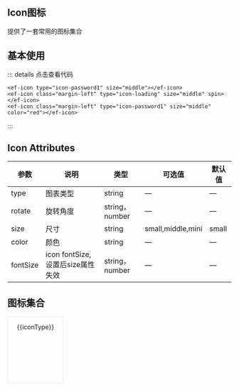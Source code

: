 
## Icon图标
提供了一套常用的图标集合

## 基本使用

<div class="view-container">
	<ef-icon type="icon-password1" size="middle"></ef-icon>
	<ef-icon class="margin-left" type="icon-loading" size="middle" spin></ef-icon>
	<ef-icon class="margin-left" type="icon-password1" color="red" fontSize="40"></ef-icon>
</div>

::: details 点击查看代码

```vue
<ef-icon type="icon-password1" size="middle"></ef-icon>
<ef-icon class="margin-left" type="icon-loading" size="middle" spin></ef-icon>
<ef-icon class="margin-left" type="icon-password1" size="middle" color="red"></ef-icon>
```
:::


## Icon Attributes
| 参数      | 说明          | 类型      | 可选值                           | 默认值  |
|---------- |-------------- |---------- |--------------------------------  |-------- |
| type | 图表类型 | string | — | — |
| rotate | 旋转角度 | string，number | — | — |
| size | 尺寸 | string | small,middle,mini | small |
| color | 颜色 | string | — | — |
| fontSize | icon fontSize,设置后size属性失效 | string，number | — | — |

## 图标集合

<div class="view-container" style="	flex-wrap: wrap;padding:0">
	<div style="width:25%;height:150px;border:1px solid #eee;box-sizing: border-box;" class="flex-column-center md-icon-wrapper" v-for="iconType of iconTypeList" :key="iconType">
	<div class="flex-column-center md-icon-item" style="width:100%">
		<div class="flex-column-center" style="width:100%">		
			<ef-icon class="md-icon" :type="iconType" fontSize="40"></ef-icon>
		</div>
		<div class="flex-column-center" style="width:100%">		
			<p class="" style="text-align:center;">{{iconType}}</p>
		</div>
	</div>
	</div>
</div>



<!--  <p v-for="item of arr" :key="item">{{item}}</p> -->


<script>

export default {
  data() {
	  const iconTypeList = ['icon-prompt-fill', 'icon-manage-order-fill', 'icon-stop-fill', 'icon-multi-language-fill',
	  	'icon-column', 'icon-logistics-icon-fill', 'icon-add-account', 'icon-Newuserzone-fill', 'icon-column1',
	  	'icon-nightmode-fill', 'icon-add', 'icon-office-supplies-fill', 'icon-agriculture', 'icon-notice-fill',
	  	'icon-years', 'icon-mute', 'icon-add-cart', 'icon-order-fill', 'icon-arrow-right', 'icon-password1',
	  	'icon-arrow-left', 'icon-map1', 'icon-apparel', 'icon-paylater-fill', 'icon-all1', 'icon-phone-fill',
	  	'icon-arrow-up', 'icon-online-tracking-fill', 'icon-ascending', 'icon-play-fill1', 'icon-ashbin',
	  	'icon-pdf-fill', 'icon-atm', 'icon-phone1', 'icon-bad', 'icon-pin-fill', 'icon-attachent', 'icon-product-fill',
	  	'icon-browse', 'icon-rankinglist-fill', 'icon-beauty', 'icon-reduce-fill', 'icon-atm-away', 'icon-reeor-fill',
	  	'icon-assessed-badge', 'icon-pic-fill1', 'icon-auto1', 'icon-rankinglist', 'icon-bags', 'icon-product1',
	  	'icon-calendar', 'icon-prompt-fill1', 'icon-cart-full', 'icon-resonserate-fill', 'icon-calculator',
	  	'icon-remind-fill', 'icon-cameraswitching', 'icon-Rightbutton-fill', 'icon-cecurity-protection',
	  	'icon-RFQ-logo-fill', 'icon-category', 'icon-RFQ-word-fill', 'icon-close', 'icon-searchcart-fill',
	  	'icon-certified-supplier', 'icon-salescenter-fill', 'icon-cart-Empty', 'icon-save-fill', 'icon-code1',
	  	'icon-security-fill', 'icon-color', 'icon-Similarproducts-fill', 'icon-conditions', 'icon-signboard-fill',
	  	'icon-confirm', 'icon-service-fill', 'icon-company', 'icon-shuffling-banner-fill', 'icon-ali-clould',
	  	'icon-supplier-features-fill', 'icon-copy1', 'icon-store-fill', 'icon-credit-level', 'icon-smile-fill',
	  	'icon-coupons', 'icon-success-fill', 'icon-connections', 'icon-sound-filling-fill', 'icon-cry',
	  	'icon-sound-Mute1', 'icon-costoms-alearance', 'icon-suspended-fill', 'icon-clock', 'icon-tool-fill',
	  	'icon-CurrencyConverter', 'icon-task-management-fill', 'icon-cut', 'icon-unlock-fill', 'icon-data1',
	  	'icon-trust-fill', 'icon-Customermanagement', 'icon-vip-fill', 'icon-descending', 'icon-set1',
	  	'icon-double-arro-right', 'icon-Top-fill', 'icon-customization', 'icon-viewlarger1', 'icon-double-arrow-left',
	  	'icon-voice-fill', 'icon-discount', 'icon-warning-fill', 'icon-download', 'icon-warehouse-fill', 'icon-dollar1',
	  	'icon-zip-fill', 'icon-default-template', 'icon-trade-assurance-fill', 'icon-editor1', 'icon-vs-fill',
	  	'icon-eletrical', 'icon-video1', 'icon-electronics', 'icon-template-fill', 'icon-etrical-equipm',
	  	'icon-wallet1', 'icon-ellipsis', 'icon-training1', 'icon-email', 'icon-packing-labeling-fill', 'icon-falling',
	  	'icon-Exportservices-fill', 'icon-earth', 'icon-brand-fill', 'icon-filter', 'icon-collection', 'icon-furniture',
	  	'icon-consumption-fill', 'icon-folder', 'icon-collection-fill', 'icon-feeds', 'icon-brand', 'icon-history1',
	  	'icon-rejected-order-fill', 'icon-hardware', 'icon-homepage-ads-fill', 'icon-help', 'icon-homepage-ads',
	  	'icon-good', 'icon-scenes-fill', 'icon-Householdappliances', 'icon-scenes', 'icon-gift1',
	  	'icon-similar-product-fill', 'icon-form', 'icon-topraning-fill', 'icon-image-text', 'icon-consumption',
	  	'icon-hot', 'icon-topraning', 'icon-inspection', 'icon-gold-supplier', 'icon-leftbutton',
	  	'icon-messagecenter-fill', 'icon-jewelry', 'icon-quick', 'icon-ipad', 'icon-writing', 'icon-leftarrow',
	  	'icon-docjpge-fill', 'icon-integral1', 'icon-jpge-fill', 'icon-kitchen', 'icon-gifjpge-fill',
	  	'icon-inquiry-template', 'icon-bmpjpge-fill', 'icon-link', 'icon-tifjpge-fill', 'icon-libra',
	  	'icon-pngjpge-fill', 'icon-loading', 'icon-Hometextile', 'icon-listing-content', 'icon-home', 'icon-lights',
	  	'icon-sendinquiry-fill', 'icon-logistics-icon', 'icon-comments-fill', 'icon-messagecenter', 'icon-account-fill',
	  	'icon-mobile-phone', 'icon-feed-logo-fill', 'icon-manage-order', 'icon-feed-logo', 'icon-move',
	  	'icon-home-fill', 'icon-Moneymanagement', 'icon-add-select', 'icon-namecard', 'icon-sami-select', 'icon-map',
	  	'icon-camera', 'icon-Newuserzone', 'icon-arrow-down', 'icon-multi-language', 'icon-account', 'icon-office',
	  	'icon-comments', 'icon-notice', 'icon-cart-Empty1', 'icon-ontimeshipment', 'icon-favorites',
	  	'icon-office-supplies', 'icon-order', 'icon-password', 'icon-search', 'icon-Notvisible1',
	  	'icon-trade-assurance', 'icon-operation', 'icon-usercenter1', 'icon-packaging', 'icon-tradingdata',
	  	'icon-online-tracking', 'icon-microphone', 'icon-packing-labeling', 'icon-txt', 'icon-phone', 'icon-xlsx',
	  	'icon-pic1', 'icon-banzhengfuwu', 'icon-pin', 'icon-cangku', 'icon-play1', 'icon-daibancaishui',
	  	'icon-logistic-logo', 'icon-jizhuangxiang', 'icon-print', 'icon-jiaobiao', 'icon-product', 'icon-kehupandian',
	  	'icon-machinery', 'icon-dongtai', 'icon-process', 'icon-daikuan', 'icon-prompt', 'icon-shengyijing',
	  	'icon-QRcode1', 'icon-jiehui', 'icon-reeor', 'icon-fencengpeizhi', 'icon-reduce', 'icon-shenqingjilu',
	  	'icon-Non-staplefood', 'icon-shangchuanbeiandanzheng', 'icon-rejected-order', 'icon-shangchuan',
	  	'icon-resonserate', 'icon-kehuquanyi', 'icon-remind', 'icon-suoxiao', 'icon-responsetime', 'icon-quanyipeizhi',
	  	'icon-return', 'icon-shuangshen', 'icon-paylater', 'icon-tongguan', 'icon-rising1', 'icon-tuishui',
	  	'icon-Rightarrow', 'icon-tongguanshuju', 'icon-rmb1', 'icon-kuaidiwuliu', 'icon-RFQ-logo', 'icon-wuliuchanpin',
	  	'icon-save', 'icon-waihuishuju', 'icon-scanning', 'icon-xinxibar_shouji', 'icon-security',
	  	'icon-xinwaizongyewu', 'icon-salescenter', 'icon-wuliudingdan', 'icon-seleted', 'icon-zhongjianren',
	  	'icon-searchcart', 'icon-xinxibar_zhanghu', 'icon-raw', 'icon-yidatong', 'icon-service', 'icon-zhuanyequanwei',
	  	'icon-share', 'icon-zhanghucaozuo', 'icon-signboard', 'icon-xuanzhuandu', 'icon-shuffling-banner',
	  	'icon-tuishuirongzi', 'icon-Rightbutton', 'icon-AddProducts', 'icon-sorting', 'icon-ziyingyewu',
	  	'icon-sound-Mute', 'icon-addcell', 'icon-Similarproducts', 'icon-background-color', 'icon-sound-filling',
	  	'icon-cascades', 'icon-suggest', 'icon-beijing', 'icon-stop', 'icon-bold', 'icon-success', 'icon-zijin',
	  	'icon-supplier-features', 'icon-eraser', 'icon-switch', 'icon-centeralignment', 'icon-survey', 'icon-click',
	  	'icon-template', 'icon-aspjiesuan', 'icon-text', 'icon-flag', 'icon-suspended', 'icon-falg-fill',
	  	'icon-task-management', 'icon-Fee', 'icon-tool', 'icon-filling', 'icon-Top', 'icon-Foreigncurrency',
	  	'icon-smile', 'icon-guanliyuan', 'icon-textile-products', 'icon-language', 'icon-tradealert',
	  	'icon-leftalignment', 'icon-topsales', 'icon-extra-inquiries', 'icon-tradingvolume', 'icon-Italic',
	  	'icon-training', 'icon-pcm', 'icon-upload', 'icon-reducecell', 'icon-RFQ-word', 'icon-rightalignment',
	  	'icon-viewlarger', 'icon-pointerleft', 'icon-viewgallery', 'icon-subscript', 'icon-vehivles', 'icon-square',
	  	'icon-trust', 'icon-superscript', 'icon-warning', 'icon-tag-subscript', 'icon-warehouse', 'icon-danjuzhuanhuan',
	  	'icon-shoes', 'icon-Transfermoney', 'icon-video', 'icon-under-line', 'icon-viewlist', 'icon-xiakuangxian',
	  	'icon-set', 'icon-shouqi', 'icon-store', 'icon-zhankai', 'icon-tool-hardware', 'icon-tongxunlu', 'icon-vs',
	  	'icon-yiguanzhugongyingshang', 'icon-toy', 'icon-goumaipianhao', 'icon-sport', 'icon-Subscribe',
	  	'icon-creditcard', 'icon-becomeagoldsupplier', 'icon-contacts', 'icon-new', 'icon-checkstand', 'icon-free',
	  	'icon-aviation', 'icon-cad-fill', 'icon-Daytimemode', 'icon-robot', 'icon-infantmom', 'icon-inspection1',
	  	'icon-discounts', 'icon-block', 'icon-invoice', 'icon-shouhuoicon', 'icon-insurance', 'icon-nightmode',
	  	'icon-usercenter', 'icon-unlock', 'icon-vip', 'icon-wallet', 'icon-landtransportation', 'icon-voice',
	  	'icon-exchangerate', 'icon-contacts-fill', 'icon-add-account1', 'icon-years-fill', 'icon-add-cart-fill',
	  	'icon-add-fill', 'icon-all-fill1', 'icon-ashbin-fill', 'icon-calendar-fill', 'icon-bad-fill',
	  	'icon-bussiness-man-fill', 'icon-atm-fill', 'icon-cart-full-fill', 'icon-cart-Empty-fill',
	  	'icon-cameraswitching-fill', 'icon-atm-away-fill', 'icon-certified-supplier-fill', 'icon-calculator-fill',
	  	'icon-clock-fill', 'icon-ali-clould-fill', 'icon-color-fill', 'icon-coupons-fill',
	  	'icon-cecurity-protection-fill', 'icon-credit-level-fill', 'icon-auto', 'icon-default-template-fill',
	  	'icon-all', 'icon-CurrencyConverter-fill', 'icon-bussiness-man', 'icon-Customermanagement-fill',
	  	'icon-component', 'icon-discounts-fill', 'icon-code', 'icon-Daytimemode-fill', 'icon-copy', 'icon-exl-fill',
	  	'icon-dollar', 'icon-cry-fill', 'icon-history', 'icon-email-fill', 'icon-editor', 'icon-filter-fill',
	  	'icon-data', 'icon-folder-fill', 'icon-gift', 'icon-feeds-fill', 'icon-integral', 'icon-gold-supplie-fill',
	  	'icon-nav-list', 'icon-form-fill', 'icon-pic', 'icon-camera-fill', 'icon-Notvisible', 'icon-good-fill',
	  	'icon-play', 'icon-image-text-fill', 'icon-rising', 'icon-inspection-fill', 'icon-QRcode', 'icon-hot-fill',
	  	'icon-rmb', 'icon-company-fill', 'icon-similar-product', 'icon-discount-fill', 'icon-Exportservices',
	  	'icon-insurance-fill', 'icon-sendinquiry', 'icon-inquiry-template-fill', 'icon-all-fill',
	  	'icon-leftbutton-fill', 'icon-favorites-fill', 'icon-integral-fill1', 'icon-integral-fill', 'icon-help1',
	  	'icon-namecard-fill', 'icon-listing-content-fill', 'icon-pic-fill', 'icon-logistic-logo-fill', 'icon-play-fill',
	  	'icon-Moneymanagement-fill'
	  ];
    return {
       arr:[1,2,3],
	   iconTypeList
    }
  },
  mounted () {

  }
}

</script>

